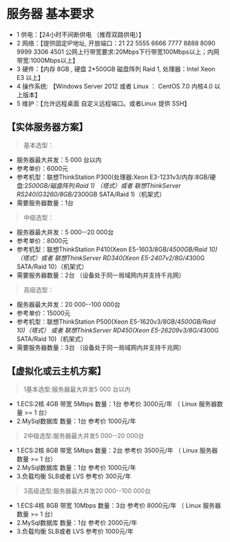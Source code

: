# 服务器 基本要求
* 1 供电：【24小时不间断供电 （推荐双路供电）】
* 2 网络：【提供固定IP地址, 开放端口：21 22 5555 6666 7777 8888 8090 9999 3306 4501 公网上行带宽要求:20Mbps下行带宽100Mbps以上；内网带宽:1000Mbps以上】
* 3 硬件：【内存 8GB , 硬盘 2*500GB 磁盘阵列 Raid 1, 处理器：Intel Xeon E3 以上】
* 4 操作系统: 【Windows Server 2012 或者 Linux ： CentOS 7.0  内核4.0 以上版本】
* 5 维护：【允许远程桌面 自定义远程端口。或者Linux 提供  SSH】  

## 【实体服务器方案】

> 基本选型：
* 	服务器最大并发：5 000 台以内 
* 	参考单价：6000元   
* 	参考机型：联想ThinkStation P300(处理器:Xeon E3-1231v3/内存:8GB/硬盘:2*500GB/磁盘阵列:Raid 1) （塔式）或者 联想ThinkServer RS240(G3260/8GB/2*300GB SATA/Raid 1)（机架式）
* 	需要服务器数量：1台

> 中级选型：
*	服务器最大并发：5 000--20 000台  
*	参考单价：8000元 
*	参考机型：联想ThinkStation P410(Xeon E5-1603/8GB/4*500GB/Raid 10)（塔式）或者 联想ThinkServer RD340(Xeon E5-2407v2/8G/4*300G SATA/Raid 10）（机架式）
*	需要服务器数量：2台 （设备处于同一局域网内并支持千兆网）

> 高级选型：
*	服务器最大并发：20 000--100 000台   
*	参考单价：15000元 
*	参考机型：联想ThinkStation P500(Xeon E5-1620v3/8GB/4*500GB/Raid 10)（塔式）
				或者 联想ThinkServer RD450(Xeon E5-26209v3/8G/4*300G SATA/Raid 10)（机架式）
*	需要服务器数量：3台 （设备处于同一局域网内并支持千兆网）



## 【虚拟化或云主机方案】

> 1基本选型:服务器最大并发5 000 台以内
*	1.ECS:2核 4GB 带宽 5Mbps 数量：1台 参考价 3000元/年 （ Linux 服务器数量 >= 1 台）
*	2.MySql数据库   数量：1台 参考价 1000元/年

> 2中级选型:服务器最大并发5 000--20 000台
*	1.ECS:2核 8GB 带宽 5Mbps  数量：2台 参考价 3500元/年 （ Linux 服务器数量 >= 1 台）
*	2.MySql数据库  数量：1台  参考价 1000元/年
*	3.负载均衡 SLB或者 LVS 参考价 300元/年

> 3高级选型:服务器最大并发20 000--100 000台
*	1.ECS:4核 8GB 带宽 10Mbps  数量：3台    参考价 8000元/年 （ Linux 服务器数量 >= 1 台）
*	2.MySql数据库  数量：1台   参考价 2000元/年
*	3.负载均衡 SLB或者 LVS 参考价 1000元/年
